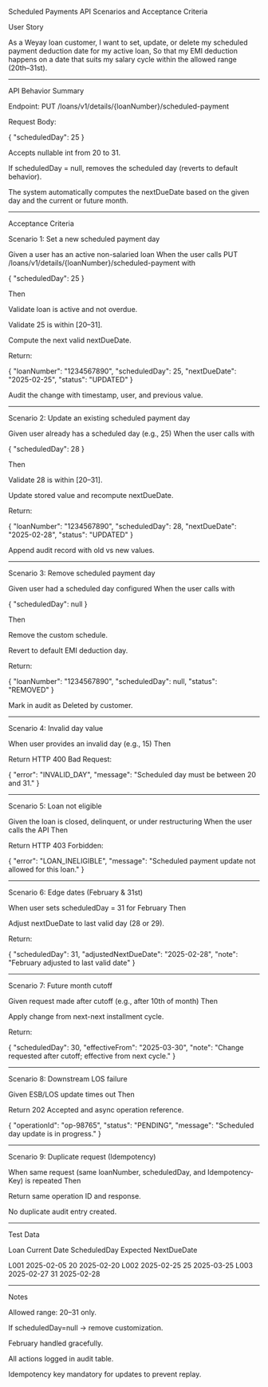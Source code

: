Scheduled Payments API Scenarios and Acceptance Criteria

User Story

As a Weyay loan customer,
I want to set, update, or delete my scheduled payment deduction date for my active loan,
So that my EMI deduction happens on a date that suits my salary cycle within the allowed range (20th–31st).


---

API Behavior Summary

Endpoint: PUT /loans/v1/details/{loanNumber}/scheduled-payment

Request Body:

{
  "scheduledDay": 25
}

Accepts nullable int from 20 to 31.

If scheduledDay = null, removes the scheduled day (reverts to default behavior).

The system automatically computes the nextDueDate based on the given day and the current or future month.



---

Acceptance Criteria

Scenario 1: Set a new scheduled payment day

Given a user has an active non-salaried loan
When the user calls PUT /loans/v1/details/{loanNumber}/scheduled-payment with

{ "scheduledDay": 25 }

Then

Validate loan is active and not overdue.

Validate 25 is within [20–31].

Compute the next valid nextDueDate.

Return:

{
  "loanNumber": "1234567890",
  "scheduledDay": 25,
  "nextDueDate": "2025-02-25",
  "status": "UPDATED"
}

Audit the change with timestamp, user, and previous value.



---

Scenario 2: Update an existing scheduled payment day

Given user already has a scheduled day (e.g., 25)
When the user calls with

{ "scheduledDay": 28 }

Then

Validate 28 is within [20–31].

Update stored value and recompute nextDueDate.

Return:

{
  "loanNumber": "1234567890",
  "scheduledDay": 28,
  "nextDueDate": "2025-02-28",
  "status": "UPDATED"
}

Append audit record with old vs new values.



---

Scenario 3: Remove scheduled payment day

Given user had a scheduled day configured
When the user calls with

{ "scheduledDay": null }

Then

Remove the custom schedule.

Revert to default EMI deduction day.

Return:

{
  "loanNumber": "1234567890",
  "scheduledDay": null,
  "status": "REMOVED"
}

Mark in audit as Deleted by customer.



---

Scenario 4: Invalid day value

When user provides an invalid day (e.g., 15)
Then

Return HTTP 400 Bad Request:

{
  "error": "INVALID_DAY",
  "message": "Scheduled day must be between 20 and 31."
}



---

Scenario 5: Loan not eligible

Given the loan is closed, delinquent, or under restructuring
When the user calls the API
Then

Return HTTP 403 Forbidden:

{
  "error": "LOAN_INELIGIBLE",
  "message": "Scheduled payment update not allowed for this loan."
}



---

Scenario 6: Edge dates (February & 31st)

When user sets scheduledDay = 31 for February
Then

Adjust nextDueDate to last valid day (28 or 29).

Return:

{
  "scheduledDay": 31,
  "adjustedNextDueDate": "2025-02-28",
  "note": "February adjusted to last valid date"
}



---

Scenario 7: Future month cutoff

Given request made after cutoff (e.g., after 10th of month)
Then

Apply change from next-next installment cycle.

Return:

{
  "scheduledDay": 30,
  "effectiveFrom": "2025-03-30",
  "note": "Change requested after cutoff; effective from next cycle."
}



---

Scenario 8: Downstream LOS failure

Given ESB/LOS update times out
Then

Return 202 Accepted and async operation reference.

{
  "operationId": "op-98765",
  "status": "PENDING",
  "message": "Scheduled day update is in progress."
}



---

Scenario 9: Duplicate request (Idempotency)

When same request (same loanNumber, scheduledDay, and Idempotency-Key) is repeated
Then

Return same operation ID and response.

No duplicate audit entry created.



---

Test Data

Loan	Current Date	ScheduledDay	Expected NextDueDate

L001	2025-02-05	20	2025-02-20
L002	2025-02-25	25	2025-03-25
L003	2025-02-27	31	2025-02-28



---

Notes

Allowed range: 20–31 only.

If scheduledDay=null → remove customization.

February handled gracefully.

All actions logged in audit table.

Idempotency key mandatory for updates to prevent replay.